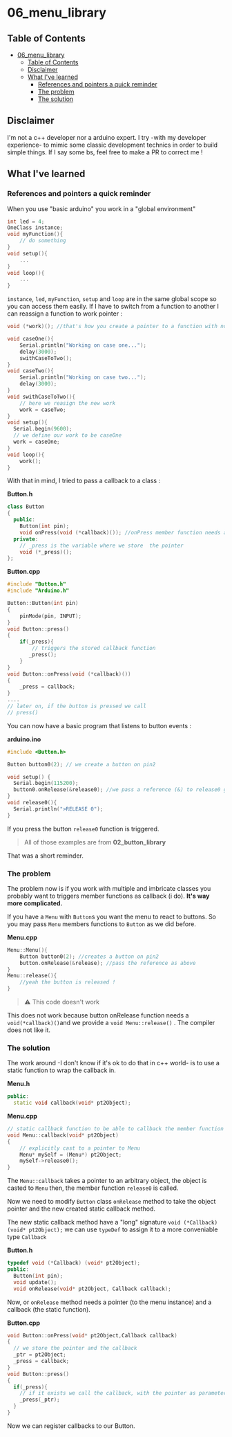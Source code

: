 # 06_menu_library
## Table of Contents
- [06_menu_library](#06_menu_library)
  - [Table of Contents](#table-of-contents)
  - [Disclaimer](#disclaimer)
  - [What I've learned](#what-ive-learned)
    - [References and pointers a quick reminder](#references-and-pointers-a-quick-reminder)
    - [The problem](#the-problem)
    - [The solution](#the-solution)
   
## Disclaimer
I'm not a c++ developer nor a arduino expert. I try -with my developer experience- to mimic some classic development technics in order to build simple things. If I say some bs, feel free to make a PR to correct me ! 
## What I've learned
### References and pointers a quick reminder
When you use "basic arduino" you work in a "global environment" 
```cpp
int led = 4;
OneClass instance;
void myFunction(){
    // do something
}
void setup(){
    ...
}
void loop(){
    ...
}
```
`instance`, `led`, `myFunction`, `setup` and `loop` are in the same global scope so you can access them easily. If I have to switch from a function to another I can reassign a function to work pointer  :
```cpp
void (*work)(); //that's how you create a pointer to a function with no argument

void caseOne(){
    Serial.println("Working on case one...");
    delay(3000);
    swithCaseToTwo(); 
}
void caseTwo(){
    Serial.println("Working on case two...");
    delay(3000);
}
void swithCaseToTwo(){
    // here we reasign the new work
    work = caseTwo;
}
void setup(){
  Serial.begin(9600);
  // we define our work to be caseOne
  work = caseOne;
}
void loop(){
    work();
}

```
With that in mind, I tried to pass a callback to a class : 

**Button.h**
```cpp
class Button
{
  public:
    Button(int pin);
    void onPress(void (*callback)()); //onPress member function needs a pointer to a function without arguments
  private:
    // _press is the variable where we store  the pointer
    void (*_press)();
};
```
**Button.cpp**
```cpp
#include "Button.h"
#include "Arduino.h"

Button::Button(int pin)
{
    pinMode(pin, INPUT);
}
void Button::press()
{
    if(_press){
        // triggers the stored callback function 
       _press();
    }
}
void Button::onPress(void (*callback)())
{
    _press = callback;
}
....
// later on, if the button is pressed we call
// press()
```
You can now have a basic program that listens to button events :

**arduino.ino**
```cpp
#include <Button.h>

Button button0(2); // we create a button on pin2

void setup() {
  Serial.begin(115200);
  button0.onRelease(&release0); //we pass a reference (&) to release0 global function 
}
void release0(){
  Serial.println(">RELEASE 0");
}
```
If you press the button `release0` function is triggered.
> All of those examples are from **02_button_library**

That was a short reminder.

### The problem

The problem now is if you work with multiple and imbricate classes you probably want to triggers member functions as callback (i do).
**It's way more complicated.**

If you have a `Menu` with `Button`s you want the menu to react to buttons. So you may pass `Menu` members functions to `Button` as we did before.

**Menu.cpp**
```cpp
Menu::Menu(){
    Button button0(2); //creates a button on pin2
    button.onRelease(&release); //pass the reference as above
}
Menu::release(){
    //yeah the button is released !
}
```
> ⚠️ This code doesn't work

This does not work because button onRelease function needs a `void(*callback)()`and we provide a `void Menu::release()`
. The compiler does not like it.


### The solution
The work around -I don't know if it's ok to do that in c++ world- is to use a static function to wrap the callback in.

**Menu.h**
```cpp
public:
  static void callback(void* pt2Object);
```
**Menu.cpp**
```cpp
// static callback function to be able to callback the member function
void Menu::callback(void* pt2Object)
{
    // explicitly cast to a pointer to Menu
    Menu* mySelf = (Menu*) pt2Object;
    mySelf->release0();
}
```
The `Menu::callback` takes a pointer to an arbitrary object, the object is casted to `Menu` then, the member function `release0` is called.

Now we need to modify `Button` class `onRelease` method to take the object pointer and the new created static callback method.

The new static callback method have a "long" signature `void (*Callback) (void* pt2Object);` we can use `typeDef` to assign it to a more conveniable type `Callback` 

**Button.h**
```cpp
typedef void (*Callback) (void* pt2Object);
public:
  Button(int pin);
  void update();  
  void onRelease(void* pt2Object, Callback callback);
```
Now, or `onRelease` method needs a pointer (to the menu instance) and a callback (the static function).

**Button.cpp**
```cpp
void Button::onPress(void* pt2Object,Callback callback)
{
  // we store the pointer and the callback
  _ptr = pt2Object;
  _press = callback;
}
void Button::press()
{
  if(_press){
    // if it exists we call the callback, with the pointer as parameter
    _press(_ptr);
  }
}
```

Now we can register callbacks to our Button.



